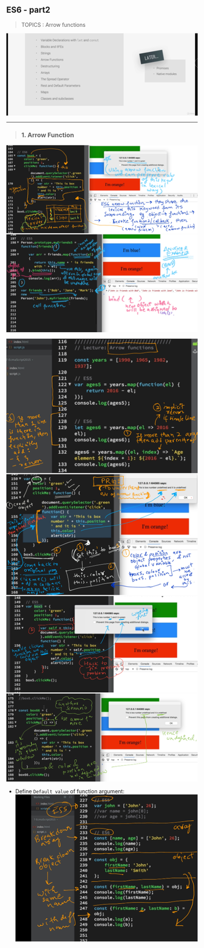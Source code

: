 ## ES6 - part2
> TOPICS : Arrow functions 

![img](https://github.com/lekhrajdinkar/01-front-end-pack/blob/master/VanillaJS/NOTES_JS/asset/jonas/es6/00.jpg)

---

> ### 1. Arrow Function

![img](https://github.com/lekhrajdinkar/01-front-end-pack/blob/master/VanillaJS/NOTES_JS/asset/jonas/es6/04_1.jpg)
![img](https://github.com/lekhrajdinkar/01-front-end-pack/blob/master/VanillaJS/NOTES_JS/asset/jonas/es6/04_2.jpg)

![img](https://github.com/lekhrajdinkar/01-front-end-pack/blob/master/VanillaJS/NOTES_JS/asset/jonas/es6/06_1.jpg)
![img](https://github.com/lekhrajdinkar/01-front-end-pack/blob/master/VanillaJS/NOTES_JS/asset/jonas/es6/06_2.jpg)
![img](https://github.com/lekhrajdinkar/01-front-end-pack/blob/master/VanillaJS/NOTES_JS/asset/jonas/es6/06_3.jpg)
![img](https://github.com/lekhrajdinkar/01-front-end-pack/blob/master/VanillaJS/NOTES_JS/asset/jonas/es6/06_4.jpg)

- Define `Default value` of function argument:
![img](https://github.com/lekhrajdinkar/01-front-end-pack/blob/master/VanillaJS/NOTES_JS/asset/jonas/es6/07_1.jpg)